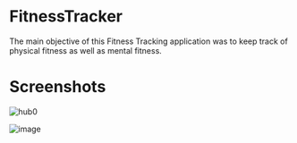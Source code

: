 # FitnessTracker
The main objective of this Fitness Tracking application was to keep track of physical fitness as well as
mental fitness.
# Screenshots
![hub0](https://user-images.githubusercontent.com/88769793/129458406-83f7e964-9795-4891-a0d2-603ccb9ce746.PNG)

![image](https://user-images.githubusercontent.com/88769793/129458384-bc627578-f924-4077-8c3a-04bf69ac9fcc.png)

